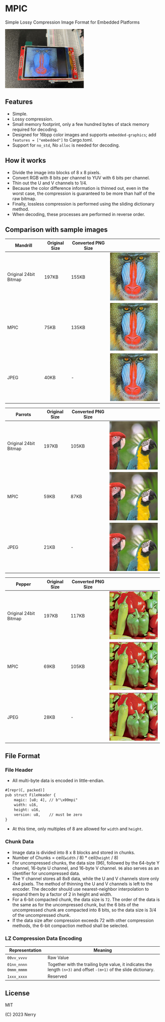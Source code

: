# MPIC

Simple Lossy Compression Image Format for Embedded Platforms

![](images/img_3246.jpg)

## Features

- Simple.
- Lossy compression.
- Small memory footprint, only a few hundred bytes of stack memory required for decoding.
- Designed for 16bpp color images and supports `embedded-graphics`; add `features = ["embedded"]` to Cargo.toml.
- Support for `no_std`, No `alloc` is needed for decoding.

## How it works

- Divide the image into blocks of 8 x 8 pixels.
- Convert RGB with 8 bits per channel to YUV with 6 bits per channel.
- Thin out the U and V channels to 1/4.
- Because the color difference information is thinned out, even in the worst case, the compression is guaranteed to be more than half of the raw bitmap.
- Finally, lossless compression is performed using the sliding dictionary method.
- When decoding, these processes are performed in reverse order.

## Comparison with sample images

| Mandrill              | Original Size | Converted PNG Size |                              |
| --------------------- | ------------- | ------------------ | ---------------------------- |
| Original 24bit Bitmap | 197KB         | 155KB              | ![](images/Mandrill-org.png) |
| MPIC                  | 75KB          | 135KB              | ![](images/Mandrill.png)     |
| JPEG                  | 40KB          | -                  | ![](images/Mandrill.jpeg)    |

| Parrots               | Original Size | Converted PNG Size |                             |
| --------------------- | ------------- | ------------------ | --------------------------- |
| Original 24bit Bitmap | 197KB         | 105KB              | ![](images/Parrots-org.png) |
| MPIC                  | 59KB          | 87KB               | ![](images/Parrots.png)     |
| JPEG                  | 21KB          | -                  | ![](images/Parrots.jpeg)    |

| Pepper                | Original Size | Converted PNG Size |                            |
| --------------------- | ------------- | ------------------ | -------------------------- |
| Original 24bit Bitmap | 197KB         | 117KB              | ![](images/Pepper-org.png) |
| MPIC                  | 69KB          | 105KB              | ![](images/Pepper.png)     |
| JPEG                  | 28KB          | -                  | ![](images/Pepper.jpeg)    |

## File Format

### File Header

- All multi-byte data is encoded in little-endian.

```
#[repr(C, packed)]
pub struct FileHeader {
    magic: [u8; 4], // b"\x00mpi"
    width: u16,
    height: u16,
    version: u8,    // must be zero
}
```

- At this time, only multiples of 8 are allowed for `width` and `height`.

### Chunk Data

- Image data is divided into 8 x 8 blocks and stored in chunks.
- Number of Chunks = ceil(`width` / 8) * ceil(`height` / 8)
- For uncompressed chunks, the data size (96), followed by the 64-byte Y channel, 16-byte U channel, and 16-byte V channel. `96` also serves as an identifier for uncompressed data.
- The Y channel stores all 8x8 data, while the U and V channels store only 4x4 pixels. The method of thinning the U and V channels is left to the encoder. The decoder should use nearest-neighbor interpolation to expand them by a factor of 2 in height and width.
- For a 6-bit compacted chunk, the data size is `72`. The order of the data is the same as for the uncompressed chunk, but the 6 bits of the uncompressed chunk are compacted into 8 bits, so the data size is 3/4 of the uncompressed chunk.
- If the data size after compression exceeds 72 with other compression methods, the 6-bit compaction method shall be selected.

### LZ Compression Data Encoding

| Representation          | Meaning                                                                                                             |
| ----------------------- | ------------------------------------------------------------------------------------------------------------------- |
| `00vv_vvvv`             | Raw Value                                                                                                           |
| `01nn_nnnn` `0mmm_mmmm` | Together with the trailing byte value, it indicates the length `(n+3)` and offset `-(m+1)` of the slide dictionary. |
| `1xxx_xxxx`             | Reserved                                                                                                            |

## License

MIT

(C) 2023 Nerry
